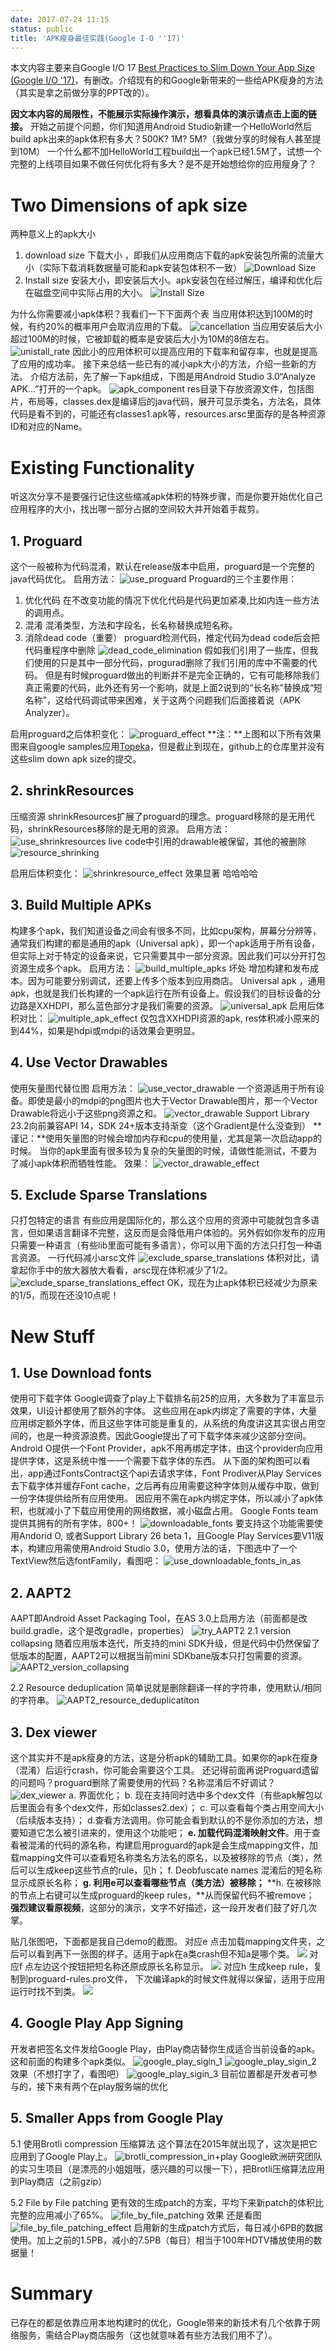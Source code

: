 ```yaml
---
date: 2017-07-24 11:15
status: public
title: 'APK瘦身最佳实践(Google I-O ''17)'
---
```


本文内容主要来自Google I/O 17 [Best Practices to Slim Down Your App Size (Google I/O '17)](https://www.youtube.com/watch?v=AdfKNgyT438)，有删改。介绍现有的和Google新带来的一些给APK瘦身的方法（其实是拿之前做分享的PPT改的）。

**因文本内容的局限性，不能展示实际操作演示，想看具体的演示请点击上面的链接。**
开始之前提个问题，你们知道用Android Studio新建一个HelloWorld然后build apk出来的apk体积有多大？500K? 1M? 5M?（我做分享的时候有人甚至提到10M）
一个什么都不加HelloWorld工程build出一个apk已经1.5M了，试想一个完整的上线项目如果不做任何优化将有多大？是不是开始想给你的应用瘦身了？
# Two Dimensions of apk size
两种意义上的apk大小
1. download size
   下载大小 ，即我们从应用商店下载的apk安装包所需的流量大小（实际下载消耗数据量可能和apk安装包体积不一致）
   ![Download Size](https://codesimple-blog-images.oss-cn-hangzhou.aliyuncs.com/android/_image/io17/download_size.png)
2. Install size
   安装大小，即安装后大小。apk安装包在经过解压，编译和优化后在磁盘空间中实际占用的大小。
   ![Install Size](https://codesimple-blog-images.oss-cn-hangzhou.aliyuncs.com/android/_image/io17/install_size.png)

为什么你需要减小apk体积？我看们一下下面两个表
当应用体积达到100M的时候，有约20%的概率用户会取消应用的下载。
![cancellation](https://codesimple-blog-images.oss-cn-hangzhou.aliyuncs.com/android/_image/io17/cancellation.png)
当应用安装后大小超过100M的时候，它被卸载的概率是安装后大小为10M的8倍左右。
![unistall_rate](https://codesimple-blog-images.oss-cn-hangzhou.aliyuncs.com/android/_image/io17/unistall_rate.png)
因此小的应用体积可以提高应用的下载率和留存率，也就是提高了应用的成功率。
接下来总结一些已有的减小apk大小的方法，介绍一些新的方法。
介绍方法前，先了解一下apk组成，下图是用Android Studio 3.0“Analyze APK...”打开的一个apk。
 ![apk_component](https://codesimple-blog-images.oss-cn-hangzhou.aliyuncs.com/android/_image/io17/apk_component.png)
res目录下存放资源文件，包括图片，布局等，classes.dex是编译后的java代码，展开可显示类名，方法名，具体代码是看不到的，可能还有classes1.apk等，resources.arsc里面存的是各种资源ID和对应的Name。

# Existing Functionality
听这次分享不是要强行记住这些缩减apk体积的特殊步骤，而是你要开始优化自己应用程序的大小，找出哪一部分占据的空间较大并开始着手裁剪。
## 1. Proguard
这个一般被称为代码混淆，默认在release版本中启用，proguard是一个完整的java代码优化。
启用方法：
 ![use_proguard](https://codesimple-blog-images.oss-cn-hangzhou.aliyuncs.com/android/_image/io17/use_proguard.png)
Proguard的三个主要作用：
1. 优化代码 在不改变功能的情况下优化代码是代码更加紧凑,比如内连一些方法的调用点。
2. 混淆 混淆类型，方法和字段名，长名称替换成短名称。
3. 消除dead code（重要）
   proguard检测代码，推定代码为dead code后会把代码重程序中删除
   ![dead_code_elimination](https://codesimple-blog-images.oss-cn-hangzhou.aliyuncs.com/android/_image/io17/dead_code_elimination.png)
   假如我们引用了一些库，但我们使用的只是其中一部分代码，progurad删除了我们引用的库中不需要的代码。
   但是有时候proguard做出的判断并不是完全正确的，它有可能移除我们真正需要的代码，此外还有另一个影响，就是上面2说到的“长名称”替换成“短名称”，这给代码调试带来困难，关于这两个问题我们后面接着说（APK Analyzer）。

启用proguard之后体积变化：
   ![proguard_effect](https://codesimple-blog-images.oss-cn-hangzhou.aliyuncs.com/android/_image/io17/proguard_effect.png)
**注：**上图和以下所有效果图来自google samples应用[Topeka](https://github.com/googlesamples/android-topeka)，但是截止到现在，github上的仓库里并没有这些slim down apk size的提交。

## 2. shrinkResources
压缩资源
shrinkResources扩展了proguard的理念。proguard移除的是无用代码，shrinkResources移除的是无用的资源。
启用方法：
 ![use_shrinkresources](https://codesimple-blog-images.oss-cn-hangzhou.aliyuncs.com/android/_image/io17/use_shrinkresources.png)
live code中引用的drawable被保留，其他的被删除 ![resource_shrinking](https://codesimple-blog-images.oss-cn-hangzhou.aliyuncs.com/android/_image/io17/resource_shrinking.png) 

启用后体积变化：
 ![shrinkresource_effect](https://codesimple-blog-images.oss-cn-hangzhou.aliyuncs.com/android/_image/io17/shrinkresource_effect.png)
效果显著 哈哈哈哈

## 3. Build Multiple APKs
构建多个apk，我们知道设备之间会有很多不同，比如cpu架构，屏幕分分辨等，通常我们构建的都是通用的apk（Universal apk），即一个apk适用于所有设备，但实际上对于特定的设备来说，它只需要其中一部分资源。因此我们可以分开打包资源生成多个apk。
启用方法：
 ![build_multiple_apks](https://codesimple-blog-images.oss-cn-hangzhou.aliyuncs.com/android/_image/io17/build_multiple_apks.png)
坏处 增加构建和发布成本。因为可能要分别调试，还要上传多个版本到应用商店。
Universal apk ，通用apk，也就是我们长构建的一个apk运行在所有设备上。假设我们的目标设备的分边路是XXHDPI，那么蓝色部分才是我们需要的资源。
 ![universal_apk](https://codesimple-blog-images.oss-cn-hangzhou.aliyuncs.com/android/_image/io17/universal_apk.png)
启用后体积对比：
 ![multiple_apk_effect](https://codesimple-blog-images.oss-cn-hangzhou.aliyuncs.com/android/_image/io17/multiple_apk_effect.png)
仅包含XXHDPI资源的apk, res体积减小原来的到44%，如果是hdpi或mdpi的话效果会更明显。

## 4. Use Vector Drawables
使用矢量图代替位图
启用方法：
 ![use_vector_drawable](https://codesimple-blog-images.oss-cn-hangzhou.aliyuncs.com/android/_image/io17/use_vector_drawable.png)
一个资源适用于所有设备。即使是最小的mdpi的png图片也大于Vector Drawable图片，那一个Vector Drawable将远小于这些png资源之和。 ![vector_drawable](https://codesimple-blog-images.oss-cn-hangzhou.aliyuncs.com/android/_image/io17/vector_drawable.png)
Support Library 23.2向前兼容API 14，SDK 24+版本支持渐变（这个Gradient是什么没查到）
**谨记：**使用矢量图的时候会增加内存和cpu的使用量，尤其是第一次启动app的时候。
当你的apk里面有很多较为复杂的矢量图的时候，请做性能测试，不要为了减小apk体积而牺牲性能。 
效果： ![vector_drawable_effect](https://codesimple-blog-images.oss-cn-hangzhou.aliyuncs.com/android/_image/io17/vector_drawable_effect.png)

## 5. Exclude Sparse Translations
只打包特定的语言 有些应用是国际化的，那么这个应用的资源中可能就包含多语言，但如果语言翻译不完整，这反而是会降低用户体验的。另外假如你发布的应用只需要一种语言（有些lib里面可能有多语言），你可以用下面的方法只打包一种语言资源。 
一行代码减小arsc文件
 ![exclude_sparse_translations](https://codesimple-blog-images.oss-cn-hangzhou.aliyuncs.com/android/_image/io17/exclude_sparse_translations.png)
体积对比，请拿起你手中的放大器放大看看，arsc现在体积减少了1/2。 ![exclude_sparse_translations_effect](https://codesimple-blog-images.oss-cn-hangzhou.aliyuncs.com/android/_image/io17/exclude_sparse_translations_effect.png)
OK，现在为止apk体积已经减少为原来的1/5，而现在还没10点呢！

# New Stuff
## 1. Use Download fonts 
 使用可下载字体
Google调查了play上下载排名前25的应用，大多数为了丰富显示效果，UI设计都使用了额外的字体。
这些应用在apk内绑定了需要的字体，大量应用绑定额外字体，而且这些字体可能是重复的，从系统的角度讲这其实很占用空间的，也是一种资源浪费。因此Google提出了可下载字体来减少这部分空间。
Android O提供一个Font Provider，apk不用再绑定字体，由这个provider向应用提供字体，这是系统中惟一一个需要下载字体的东西。
从下面的架构图可以看出，app通过FontsContract这个api去请求字体，Font Prodiver从Play Services去下载字体并缓存Font cache，之后再有应用需要这种字体则从缓存中取，做到一份字体提供给所有应用使用。
因应用不需在apk内绑定字体，所以减小了apk体积，也就减小了下载应用使用的网络数据，减小磁盘占用。
Google Fonts team提供其拥有的所有字体，800+！
 ![downloadable_fonts](https://codesimple-blog-images.oss-cn-hangzhou.aliyuncs.com/android/_image/io17/downloadable_fonts.png)
要支持这个功能需要使用Andorid O, 或者Support Library 26 beta 1，且Google Play Services要V11版本，构建应用需使用Android Studio 3.0，使用方法的话，下图选中了一个TextView然后选fontFamily，看图吧： 
 ![use_downloadable_fonts_in_as](https://codesimple-blog-images.oss-cn-hangzhou.aliyuncs.com/android/_image/io17/use_downloadable_fonts_in_as.png)

## 2. AAPT2
 AAPT即Android Asset Packaging Tool，在AS 3.0上启用方法（前面都是改build.gradle，这个是改gradle，properties）
 ![try_AAPT2](https://codesimple-blog-images.oss-cn-hangzhou.aliyuncs.com/android/_image/io17/try_AAPT2.png)
2.1 version collapsing
随着应用版本迭代，所支持的mini SDK升级，但是代码中仍然保留了低版本的配置，AAPT2可以根据当前mini SDKbane版本只打包需要的资源。 ![AAPT2_version_collapsing](https://codesimple-blog-images.oss-cn-hangzhou.aliyuncs.com/android/_image/io17/AAPT2_version_collapsing.png)


2.2 Resource deduplication 
简单说就是删除翻译一样的字符串，使用默认/相同的字符串。
 ![AAPT2_resource_deduplicatiton](https://codesimple-blog-images.oss-cn-hangzhou.aliyuncs.com/android/_image/io17/AAPT2_resource_deduplicatiton.png)

## 3. Dex viewer 
这个其实并不是apk瘦身的方法，这是分析apk的辅助工具。如果你的apk在瘦身（混淆）后运行crash，你可能会需要这个工具。
还记得前面再说Proguard遗留的问题吗？proguard删除了需要使用的代码？名称混淆后不好调试？
 ![dex_viewer](https://codesimple-blog-images.oss-cn-hangzhou.aliyuncs.com/android/_image/io17/dex_viewer.png)
a. 界面优化；
b. 现在支持同时选中多个dex文件（有些apk解包以后里面会有多个dex文件，形如classes2.dex）；
c. 可以查看每个类占用空间大小（后续版本支持）；
d.查看方法调用。你可能会看到默认的不是你添加的方法，想要知道它怎么被引进来的，使用这个功能吧；
**e. 加载代码混淆映射文件**。用于查看被混淆的代码的源名称，构建启用proguard的apk是会生成mapping文件，加载mapping文件可以查看短名称类名方法名的原名，以及被移除的节点（类），然后可以生成keep这些节点的rule，见h；
f. Deobfuscate names 混淆后的短名称显示成原长名称；
**g. 利用e可以查看哪些节点（类方法）被移除；**
**h. 在被移除的节点上右键可以生成proguard的keep rules，**从而保留代码不被remove；
**强烈建议看原视频**，这部分的演示，文字不好描述，这一段开发者们鼓了好几次掌。

贴几张图吧，下面都是我自己demo的截图。
对应e 点击加载mapping文件夹，之后可以看到再下一张图的样子。适用于apk在a类crash但不知a是哪个类。
![](https://codesimple-blog-images.oss-cn-hangzhou.aliyuncs.com/android/_image/io17/dex_mapping.png)
对应f 点左边这个按钮把短名称还原成原长名称显示。
![](https://codesimple-blog-images.oss-cn-hangzhou.aliyuncs.com/android/_image/io17/dex_mapping_deobfuscate_names.png)
对应h 生成keep rule，复制到proguard-rules.pro文件， 下次编译apk的时候文件就得以保留，适用于应用运行时找不到类。
![](https://codesimple-blog-images.oss-cn-hangzhou.aliyuncs.com/android/_image/io17/dex_generate_proguard_keep_rule.png)

## 4. Google Play App Signing
开发者把签名文件发给Google Play，由Play商店替你生成适合当前设备的apk。 这和前面的构建多个apk类似。
 ![google_play_sigin_1](https://codesimple-blog-images.oss-cn-hangzhou.aliyuncs.com/android/_image/io17/google_play_sigin_1.png)
 ![google_play_sigin_2](https://codesimple-blog-images.oss-cn-hangzhou.aliyuncs.com/android/_image/io17/google_play_sigin_2.png)
效果（不想打字了，看图吧）  ![google_play_sigin_3](https://codesimple-blog-images.oss-cn-hangzhou.aliyuncs.com/android/_image/io17/google_play_sigin_3.png)
目前位置都是开发者可参与的，接下来有两个在play服务端的优化

## 5. Smaller Apps from Google Play
5.1 使用Brotli compression 压缩算法
这个算法在2015年就出现了，这次是把它应用到了Google Play上。 
![brotli_compression_in+play](https://codesimple-blog-images.oss-cn-hangzhou.aliyuncs.com/android/_image/io17/brotli_compression_in+play.png)
Google欧洲研究团队的实习生项目（是漂亮的小姐姐哦，感兴趣的可以搜一下），把Brotli压缩算法应用到Play商店（之前gzip）

5.2 File by File patching
更有效的生成patch的方案，平均下来新patch的体积比完整的应用减小了65%。
 ![file_by_file_patching](https://codesimple-blog-images.oss-cn-hangzhou.aliyuncs.com/android/_image/io17/file_by_file_patching.png)
 效果 还是看图
![file_by_file_patching_effect](https://codesimple-blog-images.oss-cn-hangzhou.aliyuncs.com/android/_image/io17/file_by_file_patching_effect.png)
启用新的生成patch方式后，每日减小6PB的数据使用。加上之前的1.5PB，减小的7.5PB（每日）相当于100年HDTV播放使用的数据量！

# Summary
已存在的都是依靠应用本地构建时的优化，Google带来的新技术有几个依靠于网络服务，需结合Play商店服务（这也就意味着有些方法我们用不了）。